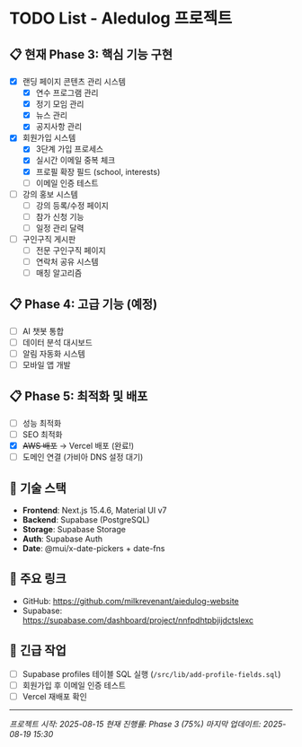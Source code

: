 # TODO List - AIedulog 프로젝트

## 📋 현재 Phase 3: 핵심 기능 구현
- [x] 랜딩 페이지 콘텐츠 관리 시스템
  - [x] 연수 프로그램 관리
  - [x] 정기 모임 관리
  - [x] 뉴스 관리
  - [x] 공지사항 관리
- [x] 회원가입 시스템
  - [x] 3단계 가입 프로세스
  - [x] 실시간 이메일 중복 체크
  - [x] 프로필 확장 필드 (school, interests)
  - [ ] 이메일 인증 테스트
- [ ] 강의 홍보 시스템
  - [ ] 강의 등록/수정 페이지
  - [ ] 참가 신청 기능
  - [ ] 일정 관리 달력
- [ ] 구인구직 게시판
  - [ ] 전문 구인구직 페이지
  - [ ] 연락처 공유 시스템
  - [ ] 매칭 알고리즘

## 📋 Phase 4: 고급 기능 (예정)
- [ ] AI 챗봇 통합
- [ ] 데이터 분석 대시보드
- [ ] 알림 자동화 시스템
- [ ] 모바일 앱 개발

## 📋 Phase 5: 최적화 및 배포
- [ ] 성능 최적화
- [ ] SEO 최적화
- [x] ~~AWS 배포~~ → Vercel 배포 (완료!)
- [ ] 도메인 연결 (가비아 DNS 설정 대기)

## 🔧 기술 스택
- **Frontend**: Next.js 15.4.6, Material UI v7
- **Backend**: Supabase (PostgreSQL)
- **Storage**: Supabase Storage
- **Auth**: Supabase Auth
- **Date**: @mui/x-date-pickers + date-fns

## 🔗 주요 링크
- GitHub: https://github.com/milkrevenant/aiedulog-website
- Supabase: https://supabase.com/dashboard/project/nnfpdhtpbjijdctslexc

## 🔧 긴급 작업
- [ ] Supabase profiles 테이블 SQL 실행 (`/src/lib/add-profile-fields.sql`)
- [ ] 회원가입 후 이메일 인증 테스트
- [ ] Vercel 재배포 확인

---
*프로젝트 시작: 2025-08-15*
*현재 진행률: Phase 3 (75%)*
*마지막 업데이트: 2025-08-19 15:30*